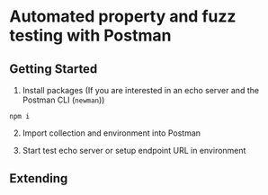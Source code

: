 # Automated property and fuzz testing with Postman

## Getting Started

1. Install packages (If you are interested in an echo server and the Postman CLI (`newman`))
```
npm i
```
2. Import collection and environment into Postman

3. Start test echo server or setup endpoint URL in environment

## Extending
